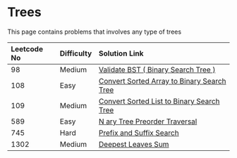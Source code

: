 # Trees

This page contains problems that involves any type of trees

| Leetcode No | Difficulty | Solution Link |
| :--- | :--- | :--- |
| 98 | Medium | [Validate BST \( Binary Search Tree \)](leetcode-medium/leetcode-98-validate-binary-search-tree.md) |
| 108 | Easy | [Convert Sorted Array to Binary Search Tree](leetcode-easy/leetcode-108-convert-sorted-array-to-binary-search-tree.md) |
| 109 | Medium | [Convert Sorted List to Binary Search Tree](leetcode-medium/leetcode-109-convert-sorted-list-to-binary-search-tree.md) |
| 589 | Easy | [N ary Tree Preorder Traversal](leetcode-easy/leetcode-589-n-ary-tree-preorder-traversal.md) |
| 745 | Hard | [Prefix and Suffix Search](leetcode-hard/leetcode-745-prefix-and-suffix-search.md) |
| 1302 | Medium | [Deepest Leaves Sum](leetcode-medium/leetcode-1302-deepest-leaves-sum.md) |



